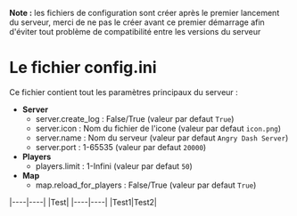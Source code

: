 <!-- TITLE: Configuration -->
<!-- SUBTITLE: La configuration du serveur -->

**Note :** les fichiers de configuration sont créer après le premier lancement du serveur, merci de ne pas le créer avant ce premier démarrage afin d'éviter tout problème de compatibilité entre les versions du serveur

# Le fichier config.ini
Ce fichier contient tout les paramètres principaux du serveur :
* **Server**
	* server.create_log : False/True (valeur par defaut `True`)
	* server.icon : Nom du fichier de l'icone (valeur par defaut `icon.png`)
	* <span>server.name</span> : Nom du serveur (valeur par defaut `Angry Dash Server`)
	* server.port : 1-65535 (valeur par defaut `20000`)
* **Players**
	* players.limit : 1-Infini (valeur par defaut `50`)
* **Map**
	* map.reload_for_players : False/True (valeur par defaut `True`)

|----|----|
|Test|
|----|----|
|Test1|Test2|